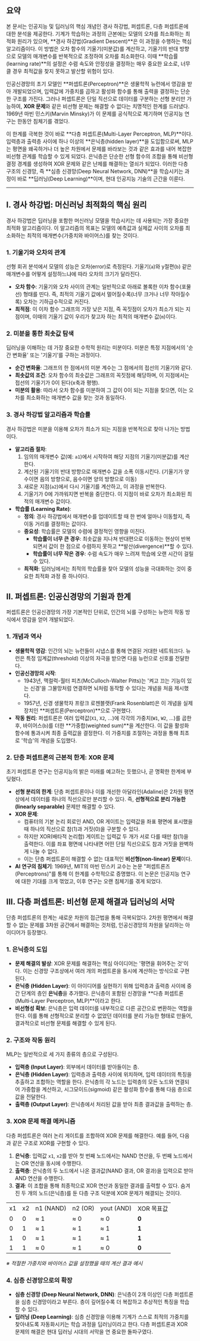 

## 요약

본 문서는 인공지능 및 딥러닝의 핵심 개념인 경사 하강법, 퍼셉트론, 다층 퍼셉트론에 대한 분석을 제공한다. 기계가 학습하는 과정의 근본에는 모델의 오차를 최소화하는 최적화 원리가 있으며, **경사 하강법(Gradient Descent)**은 이 과정을 수행하는 핵심 알고리즘이다. 이 방법은 오차 함수의 기울기(미분값)를 계산하고, 기울기의 반대 방향으로 모델의 매개변수를 반복적으로 조정하여 오차를 최소화한다. 이때 **학습률(learning rate)**의 설정은 수렴 속도와 안정성을 결정하는 매우 중요한 요소로, 너무 클 경우 최적값을 찾지 못하고 발산할 위험이 있다.

인공신경망의 초기 모델인 **퍼셉트론(Perceptron)**은 생물학적 뉴런에서 영감을 받아 개발되었으며, 입력값에 가중치를 곱하고 활성화 함수를 통해 출력을 결정하는 단순한 구조를 가진다. 그러나 퍼셉트론은 단일 직선으로 데이터를 구분하는 선형 분리만 가능하여, **XOR 문제**와 같은 비선형 문제는 해결할 수 없다는 치명적인 한계를 드러냈다. 1969년 마빈 민스키(Marvin Minsky)가 이 문제를 공식적으로 제기하며 인공지능 연구는 한동안 침체기를 겪었다.

이 한계를 극복한 것이 바로 **다층 퍼셉트론(Multi-Layer Perceptron, MLP)**이다. 입력층과 출력층 사이에 하나 이상의 **은닉층(hidden layer)**을 도입함으로써, MLP는 평면을 왜곡하거나 더 높은 차원에서 문제를 바라보는 것과 같은 효과를 내어 복잡한 비선형 관계를 학습할 수 있게 되었다. 은닉층은 단순한 선형 함수의 조합을 통해 비선형 결정 경계를 생성하여 XOR 문제와 같은 난제를 해결하는 열쇠가 되었다. 이러한 다층 구조의 신경망, 즉 **심층 신경망(Deep Neural Network, DNN)**을 학습시키는 과정이 바로 **딥러닝(Deep Learning)**이며, 현대 인공지능 기술의 근간을 이룬다.

--------------------------------------------------------------------------------

## I. 경사 하강법: 머신러닝 최적화의 핵심 원리

경사 하강법은 딥러닝을 포함한 머신러닝 모델을 학습시키는 데 사용되는 가장 중요한 최적화 알고리즘이다. 이 알고리즘의 목표는 모델의 예측값과 실제값 사이의 오차를 최소화하는 최적의 매개변수(가중치와 바이어스)를 찾는 것이다.

### 1. 기울기와 오차의 관계

선형 회귀 분석에서 모델의 성능은 오차(error)로 측정된다. 기울기(`a`)와 y절편(`b`) 같은 매개변수를 어떻게 설정하느냐에 따라 오차의 크기가 달라진다.

- **오차 함수**: 기울기와 오차 사이의 관계는 일반적으로 아래로 볼록한 이차 함수(포물선) 형태를 띤다. 즉, 최적의 기울기 값에서 멀어질수록(너무 크거나 너무 작아질수록) 오차는 기하급수적으로 커진다.
- **최적점**: 이 이차 함수 그래프의 가장 낮은 지점, 즉 꼭짓점이 오차가 최소가 되는 지점이며, 이때의 기울기 값이 우리가 찾고자 하는 최적의 매개변수 값(`m`)이다.

### 2. 미분을 통한 최솟값 탐색

딥러닝을 이해하는 데 가장 중요한 수학적 원리는 미분이다. 미분은 특정 지점에서의 '순간 변화율' 또는 '기울기'를 구하는 과정이다.

- **순간 변화율**: 그래프의 한 점에서의 미분 계수는 그 점에서의 접선의 기울기와 같다.
- **최솟값의 조건**: 오차 함수의 최솟값은 그래프의 꼭짓점에 해당하며, 이 지점에서는 접선의 기울기가 0이 된다(x축과 평행).
- **미분의 활용**: 따라서 오차 함수를 미분하여 그 값이 0이 되는 지점을 찾으면, 이는 오차를 최소화하는 매개변수 값을 찾는 것과 동일하다.

### 3. 경사 하강법 알고리즘과 학습률

경사 하강법은 미분을 이용해 오차가 최소가 되는 지점을 반복적으로 찾아 나가는 방법이다.

- **알고리즘 절차**:
    1. 임의의 매개변수 값(예: `a1`)에서 시작하여 해당 지점의 기울기(미분값)를 계산한다.
    2. 계산된 기울기의 반대 방향으로 매개변수 값을 소폭 이동시킨다. (기울기가 양수이면 음의 방향으로, 음수이면 양의 방향으로 이동)
    3. 새로운 지점(`a2`)에서 다시 기울기를 계산하고, 이 과정을 반복한다.
    4. 기울기가 0에 가까워지면 반복을 중단한다. 이 지점이 바로 오차가 최소화된 최적의 매개변수 값이다.
- **학습률 (Learning Rate)**:
    - **정의**: 경사 하강법에서 매개변수를 업데이트할 때 한 번에 얼마나 이동할지, 즉 이동 거리를 결정하는 값이다.
    - **중요성**: 학습률은 모델의 수렴에 결정적인 영향을 미친다.
        - **학습률이 너무 큰 경우**: 최솟값을 지나쳐 반대편으로 이동하는 현상이 반복되면서 값이 한 점으로 수렴하지 못하고 **발산(divergence)**할 수 있다.
        - **학습률이 너무 작은 경우**: 수렴 속도가 매우 느려져 학습에 오랜 시간이 걸릴 수 있다.
    - **최적화**: 딥러닝에서는 최적의 학습률을 찾아 모델의 성능을 극대화하는 것이 중요한 최적화 과정 중 하나이다.

## II. 퍼셉트론: 인공신경망의 기원과 한계

퍼셉트론은 인공신경망의 가장 기본적인 단위로, 인간의 뇌를 구성하는 뉴런의 작동 방식에서 영감을 얻어 개발되었다.

### 1. 개념과 역사

- **생물학적 영감**: 인간의 뇌는 뉴런들이 시냅스를 통해 연결된 거대한 네트워크다. 뉴런은 특정 임계값(threshold) 이상의 자극을 받으면 다음 뉴런으로 신호를 전달한다.
- **인공신경망의 시작**:
    - 1943년, 맥컬럭-월터 피츠(McCulloch-Walter Pitts)는 '켜고 끄는 기능이 있는 신경'을 그물망처럼 연결하면 뇌처럼 동작할 수 있다는 개념을 처음 제시했다.
    - 1957년, 신경 생물학자 프랑크 로젠블랫(Frank Rosenblatt)은 이 개념을 실제 장치인 **퍼셉트론(Perceptron)**으로 구현했다.
- **작동 원리**: 퍼셉트론은 여러 입력값(`X1`, `X2`, ...)에 각각의 가중치(`W1`, `W2`, ...)를 곱한 후, 바이어스(`b`)를 더한 **가중합(weighted sum)**을 계산한다. 이 값을 활성화 함수에 통과시켜 최종 출력값을 결정한다. 이 가중치를 조절하는 과정을 통해 최초로 '학습'의 개념을 도입했다.

### 2. 단층 퍼셉트론의 근본적 한계: XOR 문제

초기 퍼셉트론 연구는 인공지능의 밝은 미래를 예고하는 듯했으나, 곧 명확한 한계에 부딪혔다.

- **선형 분리의 한계**: 단층 퍼셉트론이나 이를 개선한 아달라인(Adaline)은 2차원 평면상에서 데이터를 하나의 직선으로만 분리할 수 있다. 즉, **선형적으로 분리 가능한(linearly separable)** 문제만 해결할 수 있다.
- **XOR 문제**:
    - 컴퓨터의 기본 논리 회로인 AND, OR 게이트는 입력값을 좌표 평면에 표시했을 때 하나의 직선으로 참(1)과 거짓(0)을 구분할 수 있다.
    - 하지만 XOR(배타적 논리합) 게이트는 입력값 두 개가 서로 다를 때만 참(1)을 출력한다. 이를 좌표 평면에 나타내면 어떤 단일 직선으로도 참과 거짓을 완벽하게 나눌 수 없다.
    - 이는 단층 퍼셉트론이 해결할 수 없는 대표적인 **비선형(non-linear) 문제**이다.
- **AI 연구의 침체기**: 1969년, MIT의 마빈 민스키 교수는 논문 "퍼셉트론즈(Perceptrons)"를 통해 이 한계를 수학적으로 증명했다. 이 논문은 인공지능 연구에 대한 기대를 크게 꺾었고, 이후 연구는 오랜 침체기를 겪게 되었다.

## III. 다층 퍼셉트론: 비선형 문제 해결과 딥러닝의 서막

단층 퍼셉트론의 한계는 새로운 차원의 접근법을 통해 극복되었다. 2차원 평면에서 해결할 수 없는 문제를 3차원 공간에서 해결하는 것처럼, 인공신경망의 차원을 달리하는 아이디어가 등장했다.

### 1. 은닉층의 도입

- **문제 해결의 발상**: XOR 문제를 해결하는 핵심 아이디어는 '평면을 휘어주는 것'이다. 이는 신경망 구조상에서 여러 개의 퍼셉트론을 동시에 계산하는 방식으로 구현된다.
- **은닉층 (Hidden Layer)**: 이 아이디어를 실현하기 위해 입력층과 출력층 사이에 중간 단계의 층인 **은닉층**을 추가했다. 은닉층이 포함된 신경망을 **다층 퍼셉트론(Multi-Layer Perceptron, MLP)**이라고 한다.
- **비선형성 확보**: 은닉층은 입력 데이터를 내부적으로 다른 공간으로 변환하는 역할을 한다. 이를 통해 선형적으로 분리할 수 없었던 데이터를 분리 가능한 형태로 만들어, 결과적으로 비선형 문제를 해결할 수 있게 된다.

### 2. 구조와 작동 원리

MLP는 일반적으로 세 가지 종류의 층으로 구성된다.

- **입력층 (Input Layer)**: 외부에서 데이터를 받아들이는 층.
- **은닉층 (Hidden Layer)**: 입력층과 출력층 사이에 위치하며, 입력 데이터의 특징을 추출하고 조합하는 역할을 한다. 은닉층의 각 노드는 입력층의 모든 노드와 연결되어 가중합을 계산하고, 시그모이드(sigmoid) 같은 활성화 함수를 통해 다음 층으로 값을 전달한다.
- **출력층 (Output Layer)**: 은닉층에서 처리된 값을 받아 최종 결과값을 출력하는 층.

### 3. XOR 문제 해결 메커니즘

다층 퍼셉트론은 여러 논리 게이트를 조합하여 XOR 문제를 해결한다. 예를 들어, 다음과 같은 구조로 XOR를 구현할 수 있다.

1. **은닉층**: 입력값 `x1`, `x2`를 받아 첫 번째 노드에서는 NAND 연산을, 두 번째 노드에서는 OR 연산을 동시에 수행한다.
2. **출력층**: 은닉층의 두 노드에서 나온 결과값(NAND 결과, OR 결과)을 입력으로 받아 AND 연산을 수행한다.
3. **결과**: 이 조합을 통해 최종적으로 XOR 연산과 동일한 결과를 출력할 수 있다. 숨겨진 두 개의 노드(은닉층)를 둔 다층 구조 덕분에 XOR 문제가 해결되는 것이다.

|   |   |   |   |   |   |
|---|---|---|---|---|---|
|x1|x2|n1 (NAND)|n2 (OR)|yout (AND)|XOR 목표값|
|0|0|≈ 1|≈ 0|≈ 0|**0**|
|0|1|≈ 1|≈ 1|≈ 1|**1**|
|1|0|≈ 1|≈ 1|≈ 1|**1**|
|1|1|≈ 0|≈ 1|≈ 0|**0**|

_※ 적절한 가중치와 바이어스 값을 설정했을 때의 계산 결과 예시_

### 4. 심층 신경망으로의 확장

- **심층 신경망 (Deep Neural Network, DNN)**: 은닉층이 2개 이상인 다층 퍼셉트론을 심층 신경망이라고 부른다. 층이 깊어질수록 더 복잡하고 추상적인 특징을 학습할 수 있다.
- **딥러닝 (Deep Learning)**: 심층 신경망을 이용해 기계가 스스로 최적의 가중치를 찾아내도록 자동화시키는 학습 과정을 딥러닝이라고 한다. 다층 퍼셉트론과 XOR 문제의 해결은 현대 딥러닝 시대의 서막을 연 중요한 돌파구였다.